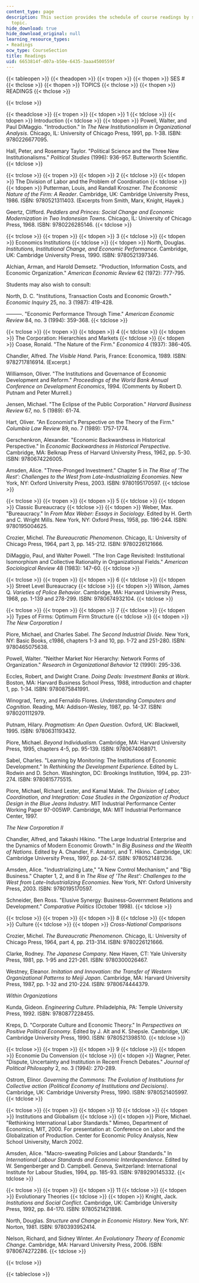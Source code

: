 ```yaml
---
content_type: page
description: This section provides the schedule of course readings by session and
  topic.
hide_download: true
hide_download_original: null
learning_resource_types:
- Readings
ocw_type: CourseSection
title: Readings
uid: 6653814f-d07a-b50e-6435-3aaa4500559f
---
```


{{< tableopen >}}
{{< theadopen >}}
{{< tropen >}}
{{< thopen >}}
SES #
{{< thclose >}}
{{< thopen >}}
TOPICS
{{< thclose >}}
{{< thopen >}}
READINGS
{{< thclose >}}

{{< trclose >}}

{{< theadclose >}}
{{< tropen >}}
{{< tdopen >}}
1
{{< tdclose >}}
{{< tdopen >}}
Introduction
{{< tdclose >}}
{{< tdopen >}}
Powell, Walter, and Paul DiMaggio. "Introduction." In _The New Institutionalism in Organizational Analysis_. Chicago, IL: University of Chicago Press, 1991, pp. 1-38. ISBN: 9780226677095.  
  
Hall, Peter, and Rosemary Taylor. "Political Science and the Three New Institutionalisms." _Political Studies_ (1996): 936-957. Butterworth Scientific.
{{< tdclose >}}

{{< trclose >}}
{{< tropen >}}
{{< tdopen >}}
2
{{< tdclose >}}
{{< tdopen >}}
The Division of Labor and the Problem of Coordination
{{< tdclose >}}
{{< tdopen >}}
Putterman, Louis, and Randall Kroszner. _The Economic Nature of the Firm: A Reader_. Cambridge, UK: Cambridge University Press, 1986. ISBN: 9780521311403. (Excerpts from Smith, Marx, Knight, Hayek.)  
  
Geertz, Clifford. _Peddlers and Princes: Social Change and Economic Modernization in Two Indonesian Towns_. Chicago, IL: University of Chicago Press, 1968. ISBN: 9780226285146.
{{< tdclose >}}

{{< trclose >}}
{{< tropen >}}
{{< tdopen >}}
3
{{< tdclose >}}
{{< tdopen >}}
Economics Institutions
{{< tdclose >}}
{{< tdopen >}}
North, Douglas. _Institutions, Institutional Change, and Economic Performance_. Cambridge, UK: Cambridge University Press, 1990. ISBN: 9780521397346.  
  
Alchian, Arman, and Harold Demsetz. "Production, Information Costs, and Economic Organization." _American Economic Review_ 62 (1972): 777-795.  
  
Students may also wish to consult:  
  
North, D. C. "Institutions, Transaction Costs and Economic Growth." _Economic Inquiry_ 25, no. 3 (1987): 419-428.  
  
———. "Economic Performance Through Time." _American Economic Review_ 84, no. 3 (1994): 359-368.
{{< tdclose >}}

{{< trclose >}}
{{< tropen >}}
{{< tdopen >}}
4
{{< tdclose >}}
{{< tdopen >}}
The Corporation: Hierarchies and Markets
{{< tdclose >}}
{{< tdopen >}}
Coase, Ronald. "The Nature of the Firm." _Economica_ 4 (1937): 386-405.  
  
Chandler, Alfred. _The Visible Hand_. Paris, France: Economica, 1989. ISBN: 9782717816914. (Excerpt.)  
  
Williamson, Oliver. "The Institutions and Governance of Economic Development and Reform." _Proceedings of the World Bank Annual Conference on Development Economics_, 1994. (Comments by Robert D. Putnam and Peter Murrell.)  
  
Jensen, Michael. "The Eclipse of the Public Corporation." _Harvard Business Review_ 67, no. 5 (1989): 61-74.  
  
Hart, Oliver. "An Economist's Perspective on the Theory of the Firm." _Columbia Law Review_ 89, no. 7 (1989): 1757-1774.  
  
Gerschenkron, Alexander. "Economic Backwardness in Historical Perspective." In _Economic Backwardness in Historical Perspective_. Cambridge, MA: Belknap Press of Harvard University Press, 1962, pp. 5-30. ISBN: 9780674226005.  
  
Amsden, Alice. "Three-Pronged Investment." Chapter 5 in _The Rise of 'The Rest': Challenges to the West from Late-Industrializing Economies_. New York, NY: Oxford University Press, 2003. ISBN: 9780195170597.
{{< tdclose >}}

{{< trclose >}}
{{< tropen >}}
{{< tdopen >}}
5
{{< tdclose >}}
{{< tdopen >}}
Classic Bureaucracy
{{< tdclose >}}
{{< tdopen >}}
Weber, Max. "Bureaucracy." In _From Max Weber: Essays in Sociology_. Edited by H. Gerth and C. Wright Mills. New York, NY: Oxford Press, 1958, pp. 196-244. ISBN: 9780195004625.  
  
Crozier, Michel. _The Bureaucratic Phenomenon_. Chicago, IL: University of Chicago Press, 1964, part 3, pp. 145-212. ISBN: 9780226121666.  
  
DiMaggio, Paul, and Walter Powell. "The Iron Cage Revisited: Institutional Isomorphism and Collective Rationality in Organizational Fields." _American Sociological Review_ 48 (1983): 147-60.
{{< tdclose >}}

{{< trclose >}}
{{< tropen >}}
{{< tdopen >}}
6
{{< tdclose >}}
{{< tdopen >}}
Street Level Bureaucracy
{{< tdclose >}}
{{< tdopen >}}
Wilson, James Q. _Varieties of Police Behavior_. Cambridge, MA: Harvard University Press, 1968, pp. 1-139 and 278-299. ISBN: 9780674932104.
{{< tdclose >}}

{{< trclose >}}
{{< tropen >}}
{{< tdopen >}}
7
{{< tdclose >}}
{{< tdopen >}}
Types of Firms: Optimum Firm Structure
{{< tdclose >}}
{{< tdopen >}}
_The New Corporation I_  
  
Piore, Michael, and Charles Sabel. _The Second Industrial Divide_. New York, NY: Basic Books, c1986, chapters 1-3 and 10, pp. 1-72 and 251-280. ISBN: 9780465075638.  
  
Powell, Walter. "Neither Market Nor Hierarchy: Network Forms of Organization." _Research in Organizational Behavior_ 12 (1990): 295-336.  
  
Eccles, Robert, and Dwight Crane. _Doing Deals: Investment Banks at Work_. Boston, MA: Harvard Business School Press, 1988, introduction and chapter 1, pp. 1-34. ISBN: 9780875841991.  
  
Winograd, Terry, and Fernaldo Flores. _Understanding Computers and Cognition_. Reading, MA: Addison-Wesley, 1987, pp. 14-37. ISBN: 9780201112979.  
  
Putnam, Hilary. _Pragmatism: An Open Question_. Oxford, UK: Blackwell, 1995. ISBN: 9780631193432.  
  
Piore, Michael. _Beyond Individualism_. Cambridge, MA: Harvard University Press, 1995, chapters 4-5, pp. 95-139. ISBN: 9780674068971.  
  
Sabel, Charles. "Learning by Monitoring: The Institutions of Economic Development." In _Rethinking the Development Experience_. Edited by L. Rodwin and D. Schon. Washington, DC: Brookings Institution, 1994, pp. 231-274. ISBN: 9780815775515.  
  
Piore, Michael, Richard Lester, and Kamal Malek. _The Division of Labor, Coordination, and Integration: Case Studies in the Organization of Product Design in the Blue Jeans Industry_. MIT Industrial Performance Center Working Paper 97-005WP. Cambridge, MA: MIT Industrial Performance Center, 1997.  
  
_The New Corporation II_  
  
Chandler, Alfred, and Takashi Hikino. "The Large Industrial Enterprise and the Dynamics of Modern Economic Growth." In _Big Business and the Wealth of Nations_. Edited by A. Chandler, F. Amatori, and T. Hikino. Cambridge, UK: Cambridge University Press, 1997, pp. 24-57. ISBN: 9780521481236.  
  
Amsden, Alice. "Industrializing Late," "A New Control Mechanism," and "Big Business." Chapter 1, 2, and 8 in _The Rise of 'The Rest': Challenges to the West from Late-Industrializing Economies_. New York, NY: Oxford University Press, 2003. ISBN: 9780195170597.  
  
Schneider, Ben Ross. "Elusive Synergy: Business-Government Relations and Development." _Comparative Politics_ (October 1998).
{{< tdclose >}}

{{< trclose >}}
{{< tropen >}}
{{< tdopen >}}
8
{{< tdclose >}}
{{< tdopen >}}
Culture
{{< tdclose >}}
{{< tdopen >}}
_Cross-National Comparisons_  
  
Crozier, Michel. _The Bureaucratic Phenomenon_. Chicago, IL: University of Chicago Press, 1964, part 4, pp. 213-314. ISBN: 9780226121666.  
  
Clarke, Rodney. _The Japanese Company_. New Haven, CT: Yale University Press, 1981, pp. 1-95 and 221-261. ISBN: 9780300026467.  
  
Westney, Eleanor. _Imitation and Innovation: the Transfer of Western Organizational Patterns to Meiji Japan_. Cambridge, MA: Harvard University Press, 1987, pp. 1-32 and 210-224. ISBN: 9780674444379.  
  
_Within Organizations_  
  
Kunda, Gideon. _Engineering Culture_. Philadelphia, PA: Temple University Press, 1992. ISBN: 9780877228455.  
  
Kreps, D. "Corporate Culture and Economic Theory." In _Perspectives on Positive Political Economy_. Edited by J. Alt and K. Shepsle. Cambridge, UK: Cambridge University Press, 1990. ISBN: 9780521398510.
{{< tdclose >}}

{{< trclose >}}
{{< tropen >}}
{{< tdopen >}}
9
{{< tdclose >}}
{{< tdopen >}}
Economie Du Convension
{{< tdclose >}}
{{< tdopen >}}
Wagner, Peter. "Dispute, Uncertainty and Institution in Recent French Debates." _Journal of Political Philosophy_ 2, no. 3 (1994): 270-289.  
  
Ostrom, Elinor. _Governing the Commons: The Evolution of Institutions for Collective action (Political Economy of Institutions and Decisions)_. Cambridge, UK: Cambridge University Press, 1990. ISBN: 9780521405997.
{{< tdclose >}}

{{< trclose >}}
{{< tropen >}}
{{< tdopen >}}
10
{{< tdclose >}}
{{< tdopen >}}
Institutions and Globalism
{{< tdclose >}}
{{< tdopen >}}
Piore, Michael. "Rethinking International Labor Standards." Mimeo, Department of Economics, MIT, 2000. For presentation at: Conference on Labor and the Globalization of Production. Center for Economic Policy Analysis, New School University, March 2002.  
  
Amsden, Alice. "Macro-sweating Policies and Labour Standards." In _International Labour Standards and Economic Interdependence_. Edited by W. Sengenberger and D. Campbell. Geneva, Switzerland: International Institute for Labour Studies, 1994, pp. 185-93. ISBN: 9789290145332.
{{< tdclose >}}

{{< trclose >}}
{{< tropen >}}
{{< tdopen >}}
11
{{< tdclose >}}
{{< tdopen >}}
Evolutionary Theories
{{< tdclose >}}
{{< tdopen >}}
Knight, Jack. _Institutions and Social Conflict_. Cambridge, UK: Cambridge University Press, 1992, pp. 84-170. ISBN: 9780521421898.  
  
North, Douglas. _Structure and Change in Economic History_. New York, NY: Norton, 1981. ISBN: 9780393952414.  
  
Nelson, Richard, and Sidney Winter. _An Evolutionary Theory of Economic Change_. Cambridge, MA: Harvard University Press, 2006. ISBN: 9780674272286.
{{< tdclose >}}

{{< trclose >}}

{{< tableclose >}}
